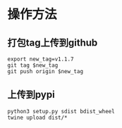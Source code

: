 # 操作方法

## 打包tag上传到github
```shell
export new_tag=v1.1.7
git tag $new_tag
git push origin $new_tag
```

## 上传到pypi
```shell
python3 setup.py sdist bdist_wheel
twine upload dist/*
```
